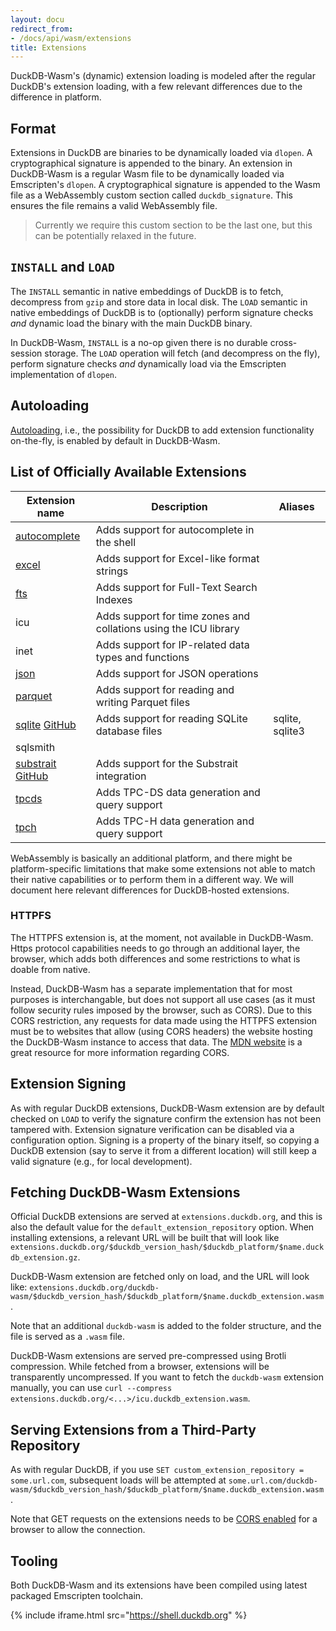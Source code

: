 ```yaml
---
layout: docu
redirect_from:
- /docs/api/wasm/extensions
title: Extensions
---
```


DuckDB-Wasm's (dynamic) extension loading is modeled after the regular DuckDB's extension loading, with a few relevant differences due to the difference in platform.

## Format

Extensions in DuckDB are binaries to be dynamically loaded via `dlopen`. A cryptographical signature is appended to the binary.
An extension in DuckDB-Wasm is a regular Wasm file to be dynamically loaded via Emscripten's `dlopen`. A cryptographical signature is appended to the Wasm file as a WebAssembly custom section called `duckdb_signature`.
This ensures the file remains a valid WebAssembly file.

> Currently we require this custom section to be the last one, but this can be potentially relaxed in the future.

## `INSTALL` and `LOAD`

The `INSTALL` semantic in native embeddings of DuckDB is to fetch, decompress from `gzip` and store data in local disk.
The `LOAD` semantic in native embeddings of DuckDB is to (optionally) perform signature checks *and* dynamic load the binary with the main DuckDB binary.

In DuckDB-Wasm, `INSTALL` is a no-op given there is no durable cross-session storage. The `LOAD` operation will fetch (and decompress on the fly), perform signature checks *and* dynamically load via the Emscripten implementation of `dlopen`.

## Autoloading

[Autoloading](../../extensions/overview), i.e., the possibility for DuckDB to add extension functionality on-the-fly, is enabled by default in DuckDB-Wasm.

## List of Officially Available Extensions

| Extension name | Description | Aliases |
|---|-----|--|
| [autocomplete](../../extensions/autocomplete)                                                                                        | Adds support for autocomplete in the shell                       |                 |
| [excel](../../extensions/excel)                                                                                                      | Adds support for Excel-like format strings                       |                 |
| [fts](../../extensions/full_text_search)                                                                                             | Adds support for Full-Text Search Indexes                        |                 |
| icu                                                                                                                                  | Adds support for time zones and collations using the ICU library |                 |
| inet                                                                                                                                 | Adds support for IP-related data types and functions             |                 |
| [json](../../extensions/json)                                                                                                        | Adds support for JSON operations                                 |                 |
| [parquet](../../extensions/parquet)                                                                                                  | Adds support for reading and writing Parquet files               |                 |
| [sqlite](../../extensions/sqlite) [<span class="github">GitHub</span>](https://github.com/duckdb/sqlite_scanner) | Adds support for reading SQLite database files                   | sqlite, sqlite3 |
| sqlsmith                                                                                                                             |                                                                  |                 |
| [substrait](../../extensions/substrait) [<span class="github">GitHub</span>](https://github.com/duckdb/substrait)                | Adds support for the Substrait integration                       |                 |
| [tpcds](../../extensions/tpcds)                                                                                                      | Adds TPC-DS data generation and query support                    |                 |
| [tpch](../../extensions/tpch)                                                                                                        | Adds TPC-H data generation and query support                     |                 |

WebAssembly is basically an additional platform, and there might be platform-specific limitations that make some extensions not able to match their native capabilities or to perform them in a different way. We will document here relevant differences for DuckDB-hosted extensions.

### HTTPFS

The HTTPFS extension is, at the moment, not available in DuckDB-Wasm. Https protocol capabilities needs to go through an additional layer, the browser, which adds both differences and some restrictions to what is doable from native.

Instead, DuckDB-Wasm has a separate implementation that for most purposes is interchangable, but does not support all use cases (as it must follow security rules imposed by the browser, such as CORS).
Due to this CORS restriction, any requests for data made using the HTTPFS extension must be to websites that allow (using CORS headers) the website hosting the DuckDB-Wasm instance to access that data.
The [MDN website](https://developer.mozilla.org/en-US/docs/Web/HTTP/CORS) is a great resource for more information regarding CORS.

## Extension Signing

As with regular DuckDB extensions, DuckDB-Wasm extension are by default checked on `LOAD` to verify the signature confirm the extension has not been tampered with.
Extension signature verification can be disabled via a configuration option.
Signing is a property of the binary itself, so copying a DuckDB extension (say to serve it from a different location) will still keep a valid signature (e.g., for local development).

## Fetching DuckDB-Wasm Extensions

Official DuckDB extensions are served at `extensions.duckdb.org`, and this is also the default value for the `default_extension_repository` option.
When installing extensions, a relevant URL will be built that will look like `extensions.duckdb.org/$duckdb_version_hash/$duckdb_platform/$name.duckdb_extension.gz`.

DuckDB-Wasm extension are fetched only on load, and the URL will look like: `extensions.duckdb.org/duckdb-wasm/$duckdb_version_hash/$duckdb_platform/$name.duckdb_extension.wasm`.

Note that an additional `duckdb-wasm` is added to the folder structure, and the file is served as a `.wasm` file.

DuckDB-Wasm extensions are served pre-compressed using Brotli compression. While fetched from a browser, extensions will be transparently uncompressed. If you want to fetch the `duckdb-wasm` extension manually, you can use `curl --compress extensions.duckdb.org/<...>/icu.duckdb_extension.wasm`.

## Serving Extensions from a Third-Party Repository

As with regular DuckDB, if you use `SET custom_extension_repository = some.url.com`, subsequent loads will be attempted at `some.url.com/duckdb-wasm/$duckdb_version_hash/$duckdb_platform/$name.duckdb_extension.wasm`.

Note that GET requests on the extensions needs to be [CORS enabled](https://www.w3.org/wiki/CORS_Enabled) for a browser to allow the connection.

## Tooling

Both DuckDB-Wasm and its extensions have been compiled using latest packaged Emscripten toolchain.

<!-- markdownlint-disable-next-line -->
{% include iframe.html src="https://shell.duckdb.org" %}
